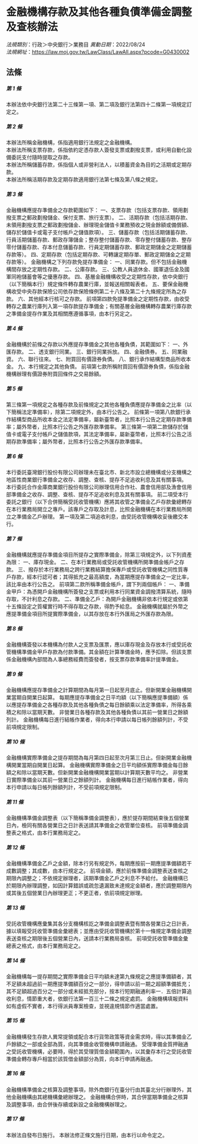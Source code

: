 # 金融機構存款及其他各種負債準備金調整及查核辦法

*法規類別*：行政＞中央銀行＞業務目
*異動日期*：2022/08/24  
*法規網址*：https://law.moj.gov.tw/LawClass/LawAll.aspx?pcode=G0430002



## 法條
##### 第 1 條
本辦法依中央銀行法第二十三條第一項、第二項及銀行法第四十二條第一項規定訂定之。

##### 第 2 條
本辦法所稱金融機構，係指適用銀行法規定之金融機構。              
本辦法所稱支票存款，係指依約定憑存款人簽發支票或劃撥支票，或利用自動化設備委託支付隨時提取之存款。                              
本辦法所稱儲蓄存款，係指個人或非營利法人，以積蓄資金為目的之活期或定期存款。                                                    
本辦法所稱活期存款及定期存款適用銀行法第七條及第八條之規定。

##### 第 3 條
金融機構應提存準備金之存款範圍如下：
一、支票存款（包括支票存款、領用劃撥支票之郵政劃撥儲金、保付支票、旅行支票）。
二、活期存款（包括活期存款、未領用劃撥支票之郵政劃撥儲金、辦理現金儲值卡業務預收之現金餘額或備償額、儲存於儲值卡或電子支付帳戶之儲值款項）。
三、儲蓄存款（包括活期儲蓄存款、行員活期儲蓄存款、郵政存簿儲金；整存整付儲蓄存款、零存整付儲蓄存款、整存零付儲蓄存款、存本付息儲蓄存款、行員定期儲蓄存款、郵政定期儲金之定期儲蓄存款等）。
四、定期存款（包括定期存款、可轉讓定期存單、郵政定期儲金之定期存款等）。
金融機構之下列存款免提存準備金：
一、同業存款。但不包括金融機構間存放之定期性存款。
二、公庫存款。
三、公教人員退休金、國軍退伍金及國軍同袍儲蓄會等之優惠存款。
四、基層金融機構收受之定期性存款，依中央銀行（以下簡稱本行）規定條件轉存農業行庫，並報送相關報表者。
五、要保金融機構收受中央存款保險公司依存款保險條例第二十八條及第二十九條規定所為之存款。
六、其他經本行核可之存款。
前項第四款免提準備金之定期性存款，由收受轉存之農業行庫列入第一項存款提存準備金；有關基層金融機構轉存農業行庫存款之準備金提存作業及其相關應遵循事項，由本行另定之。


##### 第 4 條
金融機構於前條之存款以外應提存準備金之其他各種負債，其範圍如下：
一、外匯存款。
二、透支銀行同業。
三、銀行同業拆放。
四、金融債券。
五、同業融資。
六、聯行往來。
七、附買回有價證券負債。
八、銀行承作結構型商品所收本金。
九、本行規定之其他負債。
前項第七款所稱附買回有價證券負債，係指金融機構辦理有價證券附買回條件之交易餘額。

##### 第 5 條
第三條第一項規定之各種存款及前條規定之其他各種負債應提存準備金之比率（以下簡稱法定準備率），除第二項規定外，由本行公告之。
前條第一項第八款銀行承作結構型商品所收本金之法定準備率，屬新臺幣者，比照本行公告之定期存款準備率；屬外幣者，比照本行公告之外匯存款準備率。
第三條第一項第二款儲存於儲值卡或電子支付帳戶之儲值款項，其法定準備率，屬新臺幣者，比照本行公告之活期存款準備率；屬外幣者，比照本行公告之外匯存款準備率。


##### 第 6 條
本行委託臺灣銀行股份有限公司辦理未在臺北市、新北市設立總機構或分支機構之地區性商業銀行準備金之收存、調整、查核、提存不足追收利息及其有關事項。
本行委託合作金庫商業銀行股份有限公司辦理信用合作社、農會信用部及漁會信用部準備金之收存、調整、查核、提存不足追收利息及其有關事項。
前二項受本行委託之銀行（以下合併簡稱受託收管機構）應將其收管之準備金乙戶存款彙總轉存在本行業務局開立之專戶。該專戶之存取及計息，比照金融機構在本行業務局所開立之準備金乙戶辦理。
第一項及第二項追收利息，由受託收管機構收妥後繳交本行。


##### 第 7 條
金融機構就應提存準備金項目所提存之實際準備金，除第三項規定外，以下列資產為限：
一、庫存現金。
二、在本行業務局或受託收管機構所開準備金帳戶之存款。
三、撥存於本行業務局之跨行業務結算擔保專戶或受託收管機構之同性質專戶存款，經本行認可者；其得抵充之最高額度，為當期應提存準備金之一定比率，該比率由本行公告之。
前項第二款所稱準備金帳戶，謂下列兩個帳戶：
一、準備金甲戶：為憑開戶金融機構所簽發之支票或利用本行同業資金調撥清算系統，隨時存取，不計利息之存款。
二、準備金乙戶：為開戶金融機構非依本行規定或依第十五條設定之質權實行時不得存取之存款，得酌予給息。
金融機構就屬於外幣之應提準備金項目所提實際準備金，以其存放在本行外匯局之外匯存款為限。


##### 第 8 條
金融機構簽發以本機構為付款人之支票及匯票，應以庫存現金及存放本行或受託收管機構準備金甲戶存款為付款準備。其金額在計算準備金時，應予扣除。但該支票係金融機構內部間為人事總務經費而簽發者，按支票存款準備率計提準備金。

##### 第 9 條
金融機構應提存準備金之計算期間為每月第一日起至月底止。但新開業金融機構開業當期自開業日起算。
每期應提存準備金之日平均額（以下簡稱應提準備額）係以應提存準備金之各種存款及其他各種負債之每日餘額乘以法定準備率，所得各乘積之和除以當期天數。
非營業日各種存款及其他各種負債以其前一營業日之餘額列計。
金融機構每日進行結帳作業者，得向本行申請以每日帳列餘額列計，不受前項規定限制。


##### 第 10 條
金融機構實際準備金之提存期間為每月第四日起至次月第三日止。但新開業金融機構開業當期自開業日起算。
金融機構實際準備金之日平均額係實際準備金每日餘額之和除以當期天數。但新開業金融機構開業當期以計算期天數平均之。
非營業日實際準備金以其前一營業日之餘額列計。
金融機構每日進行結帳作業者，得向本行申請以每日帳列餘額列計，不受前項規定限制。


##### 第 11 條
金融機構準備金調整表（以下簡稱準備金調整表），應於提存期間結束後五個營業日內，檢同有關各營業日之日計表送請其準備金之收管單位查核。
前項準備金調整表之格式，由本行業務局定之。

##### 第 12 條
金融機構準備金乙戶之金額，除本行另有規定外，每期應按前一期應提準備額若干成數調整；其成數，由本行規定之。
前項金額，應於前條準備金調整表送查核之期限內調整之；不依規定辦理者，該期準備金乙戶之利息不予給付。
金融機構已於期限內辦理調整，如因計算錯誤或疏忽遺漏致未達規定金額者，應於調整期限內或其後五個營業日內辦理更正；不更正者，依前項規定辦理。

##### 第 13 條
受託收管機構應彙集其各分支機構核訖之準備金調整表暨有關各營業日之日計表，據以填報受託收管準備金彙總表；並應由受託收管機構於第十一條規定準備金調整表送查核之期限後五個營業日內，送請本行業務局查核。
前項受託收管準備金彙總表之格式，由本行業務局定之。

##### 第 14 條
金融機構每一提存期間之實際準備金日平均額未達第九條規定之應提準備額者，其不足額未超過前一期應提準備額百分之一部分，得申請以前一期之超額準備抵充；其不足額超過百分之一部分或未經抵充部分，按本行短期融通利率一．五倍計算追收利息，情節重大者，依銀行法第一百三十二條之規定處罰。
金融機構填報資料如有虛假不實者，本行得派員專案檢查，並視違規情節作適當處置。


##### 第 15 條
金融機構發生存款人異常提領或配合本行貨幣政策等資金需求時，得以其準備金乙戶餘額之一部或全部為質，向其準備金收管機構申請融通。
受理準備金質押融通之受託收管機構，必要時，得於其受理質借金額範圍內，以其彙存本行之受託收管準備金轉存專戶相當於該質借金額部分為質，向本行申請再融通。


##### 第 16 條
金融機構準備金之核算及調整事項，除外商銀行在臺分行由其臺北分行辦理外，其他金融機構由其總機構彙總辦理之。
金融機構合併時，其合併當期準備金之核算及調整事項，由合併後存續或新設之金融機構辦理之。

##### 第 17 條
本辦法自發布日施行。
本辦法修正條文施行日期，由本行以命令定之。


